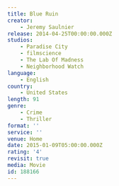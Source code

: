 ```yaml
---
title: Blue Ruin
creator:
    - Jeremy Saulnier
release: 2014-04-25T00:00:00.000Z
studios:
    - Paradise City
    - filmscience
    - The Lab Of Madness
    - Neighborhood Watch
language:
    - English
country:
    - United States
length: 91
genre:
    - Crime
    - Thriller
format: ''
service: ''
venue: Home
date: 2015-01-09T05:00:00.000Z
rating: '4'
revisit: true
media: Movie
id: 188166
---
```



